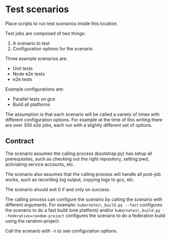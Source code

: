 # Test scenarios

Place scripts to run test scenarios inside this location.

Test jobs are composed of two things:
1) A scenario to test
2) Configuration options for the scenario.

Three example scenarios are:

* Unit tests
* Node e2e tests
* e2e tests

Example configurations are:

* Parallel tests on gce
* Build all platforms

The assumption is that each scenario will be called a variety of times with
different configuration options. For example at the time of this writing there
are over 300 e2e jobs, each run with a slightly different set of options.

## Contract

The scenario assumes the calling process (bootstrap.py) has setup all
prerequisites, such as checking out the right repository, setting pwd,
activiating service accounts, etc.

The scenario also assumes that the calling process will handle all post-job
works, such as recording log output, copying logs to gcs, etc.

The scenario should exit 0 if and only on success.

The calling process can configure the scenario by calling the scenario
with different arguments. For example: `kubernetes\_build.py --fast`
configures the scenario to do a fast build (one platform) and/or
`kubernetes\_build.py --federation=random-project` configures the scenario
to do a federation build using the random-project.

Call the scenario with `-h` to see configuration options.
